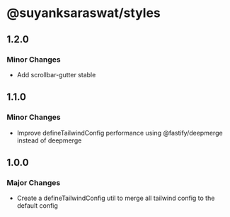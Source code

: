 # @suyanksaraswat/styles

## 1.2.0

### Minor Changes

- Add scrollbar-gutter stable

## 1.1.0

### Minor Changes

- Improve defineTailwindConfig performance using @fastify/deepmerge instead of deepmerge

## 1.0.0

### Major Changes

- Create a defineTailwindConfig util to merge all tailwind config to the default config
